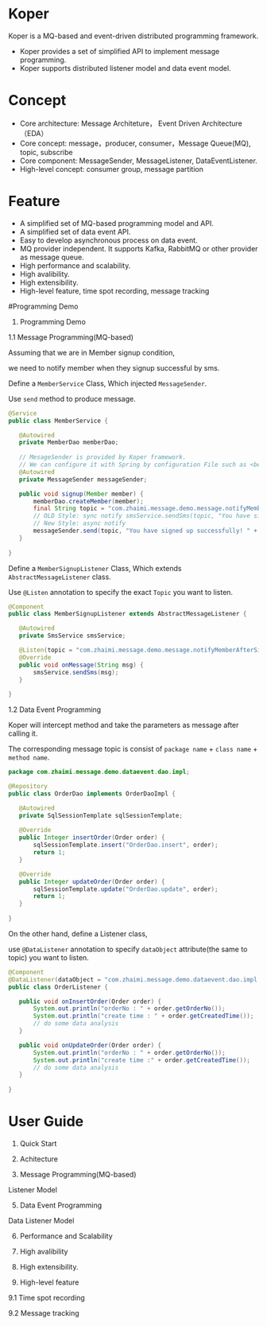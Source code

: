 # Koper
 Koper is a MQ-based and event-driven distributed programming framework.
 * Koper provides a set of simplified API to implement message programming.
 * Koper supports distributed listener model and data event model.
 
# Concept 
 * Core architecture:  Message Architeture， Event Driven Architecture（EDA）
 * Core concept:       message，producer, consumer，Message Queue(MQ), topic, subscribe
 * Core component:     MessageSender, MessageListener, DataEventListener.
 * High-level concept: consumer group, message partition


# Feature
 *  A simplified set of MQ-based programming model and API.
 *  A simplified set of data event API.
  * Easy to develop asynchronous process on data event.
 *  MQ provider independent. It supports Kafka, RabbitMQ or other provider as message queue.
 *  High performance and scalability.
 *  High avalibility.
 *  High extensibility.
 *  High-level feature, time spot recording, message tracking
 
#Programming Demo


1. Programming Demo

 1.1 Message Programming(MQ-based)
 
 Assuming that we are in Member signup condition, 
 
 we need to notify member when they signup successful by sms.
 
 Define a `MemberService` Class, Which injected `MessageSender`.
 
 Use `send` method to produce message.

 ``` java
 @Service
 public class MemberService {

    @Autowired 
    private MemberDao memberDao;
    
    // MesageSender is provided by Koper framework.
    // We can configure it with Spring by configuration File such as <bean>
    @Autowired
    private MessageSender messageSender;

    public void signup(Member member) {
        memberDao.createMember(member);
        final String topic = "com.zhaimi.message.demo.message.notifyMemberAfterSignup";
        // OLD Style: sync notify smsService.sendSms(topic, "You have signed up successfully!" + member.getPhoneNo());
        // New Style: async notify
        messageSender.send(topic, "You have signed up successfully! " + member.getPhoneNo()");
    }
    
 }
 ```

 Define a `MemberSignupListener` Class, Which extends `AbstractMessageListener` class.
 
 Use `@Listen` annotation to specify the exact `Topic` you want to listen.

 ``` java
 @Component
 public class MemberSignupListener extends AbstractMessageListener {

    @Autowired
    private SmsService smsService;

    @Listen(topic = "com.zhaimi.message.demo.message.notifyMemberAfterSignup")
    @Override
    public void onMessage(String msg) {
        smsService.sendSms(msg);
    }
    
 }
 ```

 1.2 Data Event Programming
 
 Koper will intercept method and take the parameters as message after calling it.
 
 The corresponding message topic is consist of `package name` + `class name` + `method name`.
 ``` java 
 package com.zhaimi.message.demo.dataevent.dao.impl;
 
 @Repository
 public class OrderDao implements OrderDaoImpl {

    @Autowired
    private SqlSessionTemplate sqlSessionTemplate;
    
    @Override
    public Integer insertOrder(Order order) {
        sqlSessionTemplate.insert("OrderDao.insert", order);
        return 1;
    }

    @Override
    public Integer updateOrder(Order order) {
        sqlSessionTemplate.update("OrderDao.update", order);
        return 1;
    }
    
 }
 ```
 
 On the other hand, define a Listener class, 
 
 use `@DataListener` annotation to specify `dataObject` attribute(the same to topic) you want to listen.
 ``` java
 @Component
 @DataListener(dataObject = "com.zhaimi.message.demo.dataevent.dao.impl.OrderMapperImpl")
 public class OrderListener {

    public void onInsertOrder(Order order) {
        System.out.println("orderNo : " + order.getOrderNo());
        System.out.println("create time : " + order.getCreatedTime());
        // do some data analysis
    }

    public void onUpdateOrder(Order order) {
        System.out.println("orderNo : " + order.getOrderNo());
        System.out.println("create time :" + order.getCreatedTime());
        // do some data analysis
    }
    
 }
 ```

# User Guide
1. Quick Start

2. Achitecture

4. Message Programming(MQ-based)
   
 Listener Model

5. Data Event Programming

 Data Listener Model

6. Performance and Scalability

7. High avalibility
8. High extensibility.
9. High-level feature

 9.1 Time spot recording
 
 9.2 Message tracking


